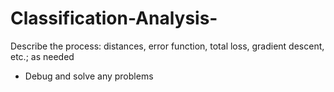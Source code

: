 # Classification-Analysis-
Describe the process: distances, error function, total loss, gradient descent, etc.; as needed<br>
 * Debug and solve any problems
